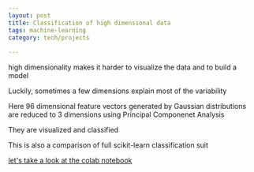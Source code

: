 ```yaml
---
layout: post
title: Classification of high dimensional data 
tags: machine-learning 
category: tech/projects
 
---
```


high dimensionality makes it harder to visualize the data and to build a model

Luckily, sometimes a few dimensions explain most of the variability

Here 96 dimensional feature vectors generated by Gaussian distributions 
are reduced to 3 dimensions using Principal Componenet Analysis

They are visualized and classified

This is also a comparison of full scikit-learn classification suit

[let's take a look at the colab notebook](https://colab.research.google.com/drive/1PT1p2G2WK19tO0cH6OLmDFpNLyDWx7r6#scrollTo=RlLvF1UnTyUD)